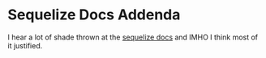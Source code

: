 Sequelize Docs Addenda
======================

I hear a lot of shade thrown at the [sequelize docs](http://docs.sequelizejs.com/en/v3/) and IMHO I think most of it justified.  
